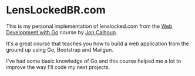 LensLockedBR.com
================

This is my personal implementation of lenslocked.com from the [Web Development with Go](https://www.usegolang.com/) course by [Jon Calhoun](https://www.calhoun.io/).

It's a great course that teaches you how to build a web application from the ground up using Go, Bootstrap and Mailgun.

I've had some basic knowledge of Go and this course helped me a lot to improve the way I'll code my next projects.
